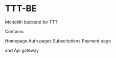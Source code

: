# TTT-BE

Monolith backend for TTT


Contains:

Homepage 
Auth pages
Subscriptions
Payment page

and Api gateway
